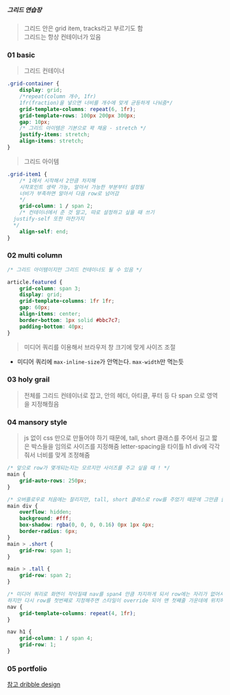 ##### 그리드 연습장

> 그리드 안은 grid item, tracks라고 부르기도 함\
> 그리드는 항상 컨테이너가 있음

### 01 basic

> 그리드 컨테이너

```css
.grid-container {
	display: grid;
	/*repeat(column 개수, 1fr)
    1fr(fraction)을 넣으면 너비를 개수에 맞게 균등하게 나눠줌*/
	grid-template-columns: repeat(6, 1fr);
	grid-template-rows: 100px 200px 300px;
	gap: 10px;
	/* 그리드 아이템은 기본으로 꽉 채움 - stretch */
	justify-items: stretch;
	align-items: stretch;
}
```

> 그리드 아이템

```css
.grid-item1 {
	/* 1에서 시작해서 2만큼 차지해
    시작포인트 생략 가능, 알아서 가능한 부분부터 설정됨
    너비가 부족하면 알아서 다음 row로 넘어감
    */
	grid-column: 1 / span 2;
	/* 컨테이너에서 준 것 말고, 따로 설정하고 싶을 때 쓰기
  justify-self 또한 마찬가지 
  */
	align-self: end;
}
```

### 02 multi column

```css
/* 그리드 아이템이지만 그리드 컨테이너도 될 수 있음 */

article.featured {
	grid-column: span 3;
	display: grid;
	grid-template-columns: 1fr 1fr;
	gap: 60px;
	align-items: center;
	border-bottom: 1px solid #bbc7c7;
	padding-bottom: 40px;
}
```

> 미디어 쿼리를 이용해서 브라우저 창 크기에 맞게 사이즈 조절

- 미디어 쿼리에 `max-inline-size`가 안먹는다. `max-width`만 먹는듯

### 03 holy grail

> 전체를 그리드 컨테이너로 잡고, 안의 헤더, 아티클, 푸터 등 다 span 으로 영역을 지정해줬음

### 04 mansory style

> js 없이 css 만으로 만들어야 하기 때문에, tall, short 클래스를 주어서 길고 짧은 박스들을 임의로 사이즈를 지정해줌
> letter-spacing을 타이틀 h1 div에 각각 줘서 너비를 맞게 조정해줌

```css
/* 앞으로 row가 몇개되는지는 모르지만 사이즈를 주고 싶을 때 ! */
main {
	grid-auto-rows: 250px;
}

/* 오버플로우로 처음에는 잘리지만, tall, short 클래스로 row를 주었기 때문에 그만큼 줄이 늘어난다. */
main div {
	overflow: hidden;
	background: #fff;
	box-shadow: rgba(0, 0, 0, 0.16) 0px 1px 4px;
	border-radius: 6px;
}
main > .short {
	grid-row: span 1;
}

main > .tall {
	grid-row: span 2;
}
```

```css
/* 미디어 쿼리로 화면이 작아질떄 nav를 span4 만큼 차지하게 되서 row에는 자리가 없어서 밀려남
하지만 다시 row를 첫번째로 지정해주면 스타일이 override 되어 맨 첫쨰줄 가운데에 위치하게 된다.*/
nav {
	grid-template-columns: repeat(4, 1fr);
}

nav h1 {
	grid-column: 1 / span 4;
	grid-row: 1;
}
```

### 05 portfolio

[참고 dribble design](https://dribbble.com/shots/6676866-Photographer-Portfolio/attachments)
